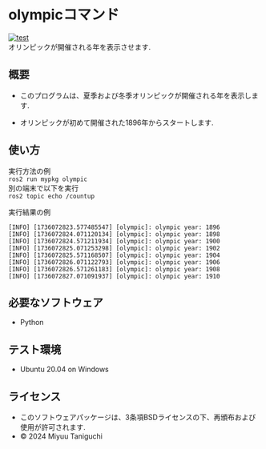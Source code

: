 # olympicコマンド
[![test](https://github.com/iuu1003/mypkg/actions/workflows/test.yml/badge.svg)](https://github.com/iuu1003/mypkg/actions/workflows/test.yml)  
オリンピックが開催される年を表示させます.

## 概要
- このプログラムは、夏季および冬季オリンピックが開催される年を表示します.

- オリンピックが初めて開催された1896年からスタートします.

## 使い方
実行方法の例  
`ros2 run mypkg olympic`  
別の端末で以下を実行  
`ros2 topic echo /countup`

実行結果の例
```
[INFO] [1736072823.577485547] [olympic]: olympic year: 1896
[INFO] [1736072824.071120134] [olympic]: olympic year: 1898
[INFO] [1736072824.571211934] [olympic]: olympic year: 1900
[INFO] [1736072825.071253298] [olympic]: olympic year: 1902
[INFO] [1736072825.571168507] [olympic]: olympic year: 1904
[INFO] [1736072826.071122793] [olympic]: olympic year: 1906
[INFO] [1736072826.571261183] [olympic]: olympic year: 1908
[INFO] [1736072827.071091937] [olympic]: olympic year: 1910
```

## 必要なソフトウェア
- Python

## テスト環境
- Ubuntu 20.04 on Windows

## ライセンス
- このソフトウェアパッケージは、3条項BSDライセンスの下、再頒布および使用が許可されます.
- © 2024 Miyuu Taniguchi
